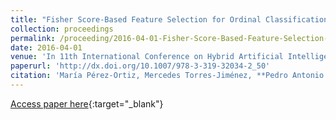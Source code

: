 ```yaml
---
title: "Fisher Score-Based Feature Selection for Ordinal Classification: ASocial Survey on Subjective Well-Being"
collection: proceedings
permalink: /proceeding/2016-04-01-Fisher-Score-Based-Feature-Selection-for-Ordinal-Classification-ASocial-Survey-on-Subjective-Well-Be
date: 2016-04-01
venue: 'In 11th International Conference on Hybrid Artificial Intelligent Systems (HAIS2016)'
paperurl: 'http://dx.doi.org/10.1007/978-3-319-32034-2_50'
citation: 'María Pérez-Ortiz, Mercedes Torres-Jiménez, **Pedro Antonio Gutiérrez**, Javier Sánchez-Monedero, César Hervás-Martínez, &quot;Fisher Score-Based Feature Selection for Ordinal Classification: ASocial Survey on Subjective Well-Being.&quot; In 11th International Conference on Hybrid Artificial Intelligent Systems (HAIS2016), Lecture Notes in Computer Science (LNCS), Vol. 9648, 2016, Seville (Spain), pp.597-608.'
---
```

[Access paper here](http://dx.doi.org/10.1007/978-3-319-32034-2_50){:target="_blank"}
